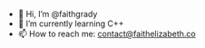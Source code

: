 - 👋 Hi, I’m @faithgrady
- 🌱 I’m currently learning C++
- 📫 How to reach me: contact@faithelizabeth.co

<!---
faithgrady/faithgrady is a ✨ special ✨ repository because its `README.md` (this file) appears on your GitHub profile.
You can click the Preview link to take a look at your changes.
--->
